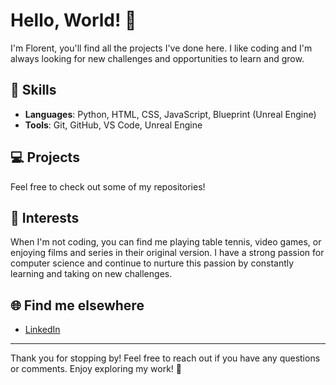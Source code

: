# Hello, World! 👋

I'm Florent, you'll find all the projects I've done here. I like coding and I'm always looking for new challenges and opportunities to learn and grow.

## 🚀 Skills

- **Languages**: Python, HTML, CSS, JavaScript, Blueprint (Unreal Engine)
- **Tools**: Git, GitHub, VS Code, Unreal Engine

## 💻 Projects

Feel free to check out some of my repositories!

## 🎯 Interests

When I'm not coding, you can find me playing table tennis, video games, or enjoying films and series in their original version. I have a strong passion for computer science and continue to nurture this passion by constantly learning and taking on new challenges.

## 🌐 Find me elsewhere

- [LinkedIn](https://www.linkedin.com/in/florent-spring/)

---

Thank you for stopping by! Feel free to reach out if you have any questions or comments. Enjoy exploring my work! 👀
